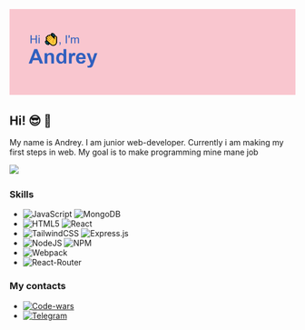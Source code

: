 <!-- ### Hi, Im [Andrey]  -->

![](https://github.com/AndreySaveliev/AndreySaveliev/blob/main/header.png)

## Hi! :sunglasses: :wave:
My name is Andrey. I am junior web-developer. Currently i am making my first steps in web. My goal is to make programming mine mane job

<!-- ![](https://github-profile-summary-cards.vercel.app/api/cards/profile-details?username=AndreySaveliev&theme=monokai) -->
![](https://github-profile-summary-cards.vercel.app/api/cards/stats?username=AndreySaveliev&theme=monokai)

### Skills

- ![JavaScript](https://badges.aleen42.com/src/javascript.svg)  ![MongoDB](https://img.shields.io/badge/MongoDB-%234ea94b.svg?style=for-the-badge&logo=mongodb&logoColor=white)
- ![HTML5](https://img.shields.io/badge/html5-%23E34F26.svg?style=for-the-badge&logo=html5&logoColor=white)  ![React](https://badges.aleen42.com/src/react.svg)
- ![TailwindCSS](https://img.shields.io/badge/tailwindcss-%2338B2AC.svg?style=for-the-badge&logo=tailwind-css&logoColor=white)  ![Express.js](https://img.shields.io/badge/express.js-%23404d59.svg?style=for-the-badge&logo=express&logoColor=%2361DAFB)
 - ![NodeJS](https://badges.aleen42.com/src/node.svg)   ![NPM](https://img.shields.io/badge/NPM-%23000000.svg?style=for-the-badge&logo=npm&logoColor=white)
 - ![Webpack](https://badges.aleen42.com/src/webpack.svg)
 - ![React-Router](https://badges.aleen42.com/src/react-router.svg)
### My contacts
- [<img alt='Code-wars' width='114px' src='https://img.shields.io/badge/Codewars-B1361E?style=for-the-badge&logo=codewars&logoColor=grey' />](https://www.codewars.com/users/AndreySaveliev)
- [<img alt="Telegram" width="114px" src="https://badges.aleen42.com/src/telegram.svg" />](https://t.me/eternaljjoy)

<!-- [![Telegram](https://img.shields.io/badge/Telegram-2CA5E0?style=for-the-badge&logo=telegram&logoColor=white)(https://t.me/eternaljjoy) -->

<!--
**AndreySaveliev/AndreySaveliev** is a ✨ _special_ ✨ repository because its `README.md` (this file) appears on your GitHub profile.

Here are some ideas to get you started:

- 🔭 I’m currently working on ...
- 🌱 I’m currently learning ...
- 👯 I’m looking to collaborate on ...
- 🤔 I’m looking for help with ...
- 💬 Ask me about ...
- 📫 How to reach me: ...
- 😄 Pronouns: ...
- ⚡ Fun fact: ...
-->

